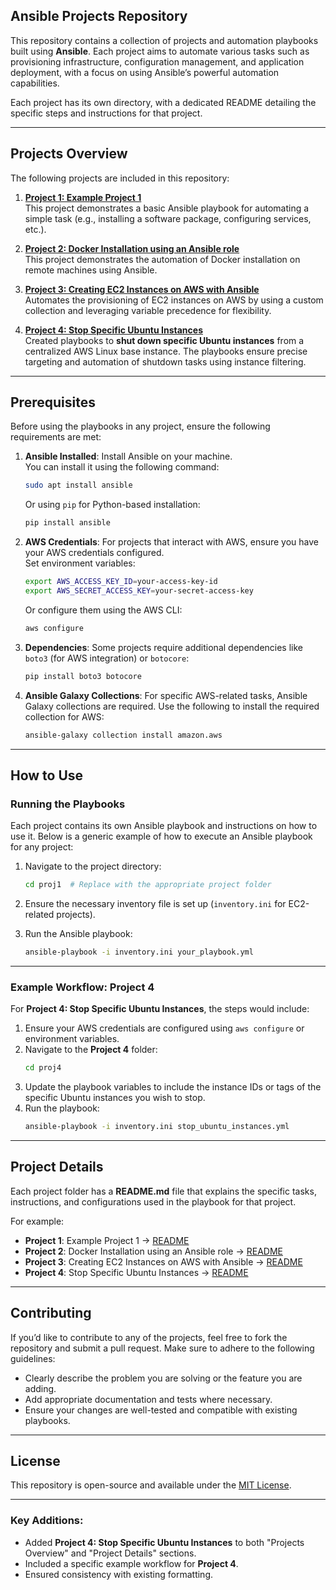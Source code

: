 ## Ansible Projects Repository

This repository contains a collection of projects and automation playbooks built using **Ansible**. Each project aims to automate various tasks such as provisioning infrastructure, configuration management, and application deployment, with a focus on using Ansible’s powerful automation capabilities.

Each project has its own directory, with a dedicated README detailing the specific steps and instructions for that project.

---

## Projects Overview

The following projects are included in this repository:

1. **[Project 1: Example Project 1](./proj1/README.md)**  
   This project demonstrates a basic Ansible playbook for automating a simple task (e.g., installing a software package, configuring services, etc.).

2. **[Project 2: Docker Installation using an Ansible role](./proj2/README.md)**  
   This project demonstrates the automation of Docker installation on remote machines using Ansible.

3. **[Project 3: Creating EC2 Instances on AWS with Ansible](./proj3/README.md)**  
   Automates the provisioning of EC2 instances on AWS by using a custom collection and leveraging variable precedence for flexibility.

4. **[Project 4: Stop Specific Ubuntu Instances](./proj4/README.md)**  
   Created playbooks to **shut down specific Ubuntu instances** from a centralized AWS Linux base instance. The playbooks ensure precise targeting and automation of shutdown tasks using instance filtering.

---

## Prerequisites

Before using the playbooks in any project, ensure the following requirements are met:

1. **Ansible Installed**: Install Ansible on your machine.  
   You can install it using the following command:  
   ```bash
   sudo apt install ansible
   ```
   Or using `pip` for Python-based installation:  
   ```bash
   pip install ansible
   ```

2. **AWS Credentials**: For projects that interact with AWS, ensure you have your AWS credentials configured.  
   Set environment variables:  
   ```bash
   export AWS_ACCESS_KEY_ID=your-access-key-id
   export AWS_SECRET_ACCESS_KEY=your-secret-access-key
   ```
   Or configure them using the AWS CLI:  
   ```bash
   aws configure
   ```

3. **Dependencies**: Some projects require additional dependencies like `boto3` (for AWS integration) or `botocore`:  
   ```bash
   pip install boto3 botocore
   ```

4. **Ansible Galaxy Collections**: For specific AWS-related tasks, Ansible Galaxy collections are required. Use the following to install the required collection for AWS:  
   ```bash
   ansible-galaxy collection install amazon.aws
   ```

---

## How to Use

### Running the Playbooks

Each project contains its own Ansible playbook and instructions on how to use it. Below is a generic example of how to execute an Ansible playbook for any project:

1. Navigate to the project directory:  
   ```bash
   cd proj1  # Replace with the appropriate project folder
   ```

2. Ensure the necessary inventory file is set up (`inventory.ini` for EC2-related projects).

3. Run the Ansible playbook:  
   ```bash
   ansible-playbook -i inventory.ini your_playbook.yml
   ```

---

### Example Workflow: Project 4

For **Project 4: Stop Specific Ubuntu Instances**, the steps would include:

1. Ensure your AWS credentials are configured using `aws configure` or environment variables.  
2. Navigate to the **Project 4** folder:  
   ```bash
   cd proj4
   ```
3. Update the playbook variables to include the instance IDs or tags of the specific Ubuntu instances you wish to stop.  
4. Run the playbook:  
   ```bash
   ansible-playbook -i inventory.ini stop_ubuntu_instances.yml
   ```

---

## Project Details

Each project folder has a **README.md** file that explains the specific tasks, instructions, and configurations used in the playbook for that project.

For example:

- **Project 1**: Example Project 1 → [README](./proj1/README.md)  
- **Project 2**: Docker Installation using an Ansible role → [README](./proj2/README.md)  
- **Project 3**: Creating EC2 Instances on AWS with Ansible → [README](./proj3/README.md)  
- **Project 4**: Stop Specific Ubuntu Instances → [README](./proj4/README.md)

---

## Contributing

If you’d like to contribute to any of the projects, feel free to fork the repository and submit a pull request. Make sure to adhere to the following guidelines:

- Clearly describe the problem you are solving or the feature you are adding.
- Add appropriate documentation and tests where necessary.
- Ensure your changes are well-tested and compatible with existing playbooks.

---

## License

This repository is open-source and available under the [MIT License](LICENSE).

---

### Key Additions:
- Added **Project 4: Stop Specific Ubuntu Instances** to both "Projects Overview" and "Project Details" sections.
- Included a specific example workflow for **Project 4**.
- Ensured consistency with existing formatting.
